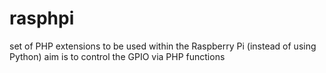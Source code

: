 rasphpi
=======

set of PHP extensions to be used within the Raspberry Pi (instead of using Python)
aim is to control the GPIO via PHP functions
